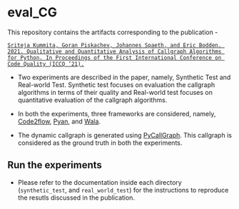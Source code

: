 eval_CG
========

This repository contains the artifacts corresponding to the publication - 

[```Sriteja Kummita, Goran Piskachev, Johannes Spaeth, and Eric Bodden. 2021. Qualitative and Quantitative Analysis of Callgraph Algorithms for Python. In Proceedings of the First International Conference on Code Quality (ICCQ ’21).```](https://ieeexplore.ieee.org/document/9392986)

* Two experiments are described in the paper, namely, Synthetic Test and Real-world Test. Synthetic test focuses on evaluation the callgraph algorithms in terms of their quality and Real-world test focuses on quantitative evaluation of the callgraph algorithms.

* In both the experiments, three frameworks are considered, namely, [Code2flow](https://github.com/scottrogowski/code2flow), [Pyan](https://github.com/DavidFraser/pyan), and [Wala](https://github.com/wala/WALA). 

* The dynamic callgraph is generated using [PyCallGraph](https://pycallgraph.readthedocs.io/en/master/). This callgraph is considered as the ground truth in both the experiments.

## Run the experiments
* Please refer to the documentation inside each directory (`synthetic_test`, and `real_world_test`) for the instructions to reproduce the resutls discussed in the publication.